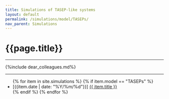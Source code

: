 ```yaml
---
title: Simulations of TASEP-like systems
layout: default
permalink: /simulations/model/TASEPs/
nav_parent: Simulations
---
```


<h1>{{page.title}}</h1>

---

{%include dear_colleagues.md%}

---

<ul>
{% for item in site.simulations %}
  {% if item.model == "TASEPs" %}
  <li>[{{item.date | date: "%Y/%m/%d"}}] <a href="{{ item.url }}">{{ item.title }}</a></li >
  {% endif %}
{% endfor %}
</ul>

